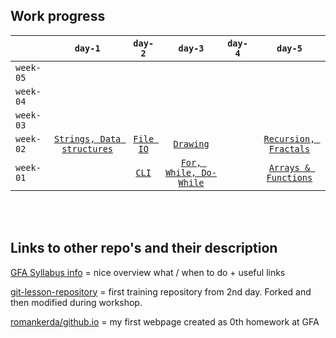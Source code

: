 ## Work progress


   <empty> |`day-1`| `day-2` | `day-3` | `day-4` | `day-5`
---------- |:---:|:-----:|:-----:|:-----:|:-----:
`week-05`| [ ](https://www.example.com) | [ ](https://www.example.com) | [ ](https://www.example.com) | [ ](https://www.example.com) | [ ](https://www.example.com)
`week-04`| [ ](https://www.example.com) | [ ](https://www.example.com) | [ ](https://www.example.com) | [ ](https://www.example.com) | [ ](https://www.example.com)
`week-03`| [ ](https://www.example.com) | [ ](https://www.example.com) | [ ](https://www.example.com) | [ ](https://www.example.com) | [ ](https://www.example.com)
`week-02`| [ `Strings, Data structures`](https://github.com/green-fox-academy/romankerda/tree/master/week-02/day-1/Strings%2C%20Data%20Structures/src) | [`File IO` ](https://github.com/green-fox-academy/romankerda/tree/master/week-02/day-2/src) | [`Drawing` ](https://github.com/green-fox-academy/romankerda/tree/master/week-02/day-4/ProjectDrawing/src) | [ ](https://www.example.com) | [`Recursion, Fractals` ](https://github.com/green-fox-academy/romankerda/tree/master/week-02/day-5/Recursions%20%26%20Fractals/src)
`week-01`|   | [`CLI`](https://github.com/green-fox-academy/romankerda/tree/master/week-01/day-2) | [`For, While, Do-While`](https://github.com/green-fox-academy/romankerda/tree/master/week-01/day-3/src) |  | [`Arrays & Functions`](https://github.com/green-fox-academy/romankerda/tree/master/week-01/day-5/Arrays_Functions/src)

 
<br/>
<br/>
 
 
## Links to other repo's and their description

[GFA Syllabus info](https://github.com/green-fox-academy/prg-spears-syllabus.git "Cana Spears Class Syllabus")
= nice overview what / when to do + useful links

[git-lesson-repository](https://github.com/romankerda/git-lesson-repository.git "1st training repository")
= first training repository from 2nd day. Forked and then modified during workshop.

[romankerda/github.io](https://romankerda.github.io/ "myFirstWebpage on GitHub")
= my first webpage created as 0th homework at GFA


